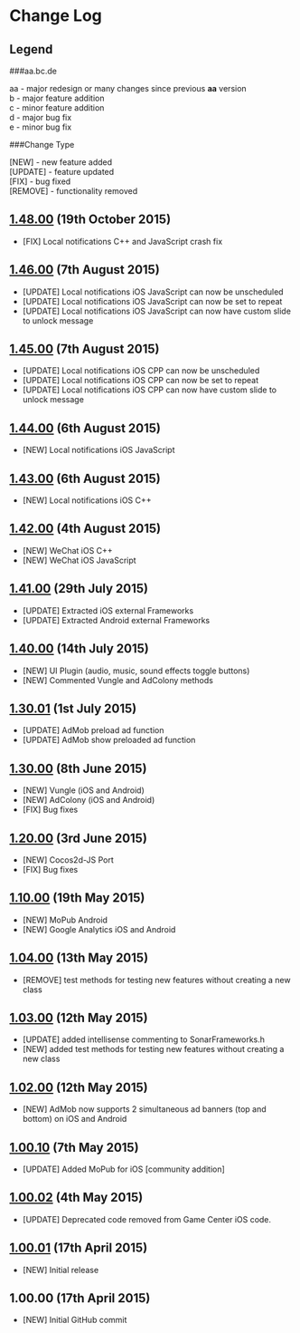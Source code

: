 # Change Log

## Legend

###aa.bc.de

aa - major redesign or many changes since previous <strong>aa</strong> version<br />
b - major feature addition<br />
c - minor feature addition<br />
d - major bug fix<br />
e - minor bug fix<br />

###Change Type

[NEW] - new feature added<br />
[UPDATE] - feature updated<br />
[FIX] - bug fixed<br />
[REMOVE] - functionality removed<br />

## [1.48.00](https://github.com/SonarSystems/Sonar-Cocos-Helper/releases/tag/v1.48.00) (19th October 2015)

- [FIX] Local notifications C++ and JavaScript crash fix

## [1.46.00](https://github.com/SonarSystems/Sonar-Cocos-Helper/releases/tag/v1.46.00) (7th August 2015)

- [UPDATE] Local notifications iOS JavaScript can now be unscheduled
- [UPDATE] Local notifications iOS JavaScript can now be set to repeat
- [UPDATE] Local notifications iOS JavaScript can now have custom slide to unlock message

## [1.45.00](https://github.com/SonarSystems/Sonar-Cocos-Helper/releases/tag/v1.45.00) (7th August 2015)

- [UPDATE] Local notifications iOS CPP can now be unscheduled
- [UPDATE] Local notifications iOS CPP can now be set to repeat
- [UPDATE] Local notifications iOS CPP can now have custom slide to unlock message

## [1.44.00](https://github.com/SonarSystems/Sonar-Cocos-Helper/releases/tag/v1.44.00) (6th August 2015)

- [NEW] Local notifications iOS JavaScript

## [1.43.00](https://github.com/SonarSystems/Sonar-Cocos-Helper/releases/tag/v1.43.00) (6th August 2015)

- [NEW] Local notifications iOS C++

## [1.42.00](https://github.com/SonarSystems/Sonar-Cocos-Helper/releases/tag/v1.42.00) (4th August 2015)

- [NEW] WeChat iOS C++
- [NEW] WeChat iOS JavaScript

## [1.41.00](https://github.com/SonarSystems/Sonar-Cocos-Helper/releases/tag/v1.41.00) (29th July 2015)

- [UPDATE] Extracted iOS external Frameworks
- [UPDATE] Extracted Android external Frameworks

## [1.40.00](https://github.com/SonarSystems/Sonar-Cocos-Helper/releases/tag/v1.40.00) (14th July 2015)

- [NEW] UI Plugin (audio, music, sound effects toggle buttons)
- [NEW] Commented Vungle and AdColony methods

## [1.30.01](https://github.com/SonarSystems/Sonar-Cocos-Helper/releases/tag/v1.30.01) (1st July 2015)

- [UPDATE] AdMob preload ad function
- [UPDATE] AdMob show preloaded ad function

## [1.30.00](https://github.com/SonarSystems/Sonar-Cocos-Helper/releases/tag/v1.30.00) (8th June 2015)

- [NEW] Vungle (iOS and Android)
- [NEW] AdColony (iOS and Android)
- [FIX] Bug fixes

## [1.20.00](https://github.com/SonarSystems/Sonar-Cocos-Helper/releases/tag/v1.20.00) (3rd June 2015)

- [NEW] Cocos2d-JS Port
- [FIX] Bug fixes

## [1.10.00](https://github.com/SonarSystems/Sonar-Cocos-Helper/releases/tag/v1.10.00) (19th May 2015)

- [NEW] MoPub Android
- [NEW] Google Analytics iOS and Android

## [1.04.00](https://github.com/SonarSystems/Sonar-Cocos-Helper/releases/tag/v1.04.00) (13th May 2015)

- [REMOVE] test methods for testing new features without creating a new class

## [1.03.00](https://github.com/SonarSystems/Sonar-Cocos-Helper/releases/tag/v1.03.00) (12th May 2015)

- [UPDATE] added intellisense commenting to SonarFrameworks.h
- [NEW] added test methods for testing new features without creating a new class

## [1.02.00](https://github.com/SonarSystems/Sonar-Cocos-Helper/releases/tag/v1.02.00) (12th May 2015)

- [NEW] AdMob now supports 2 simultaneous ad banners (top and bottom) on iOS and Android

## [1.00.10](https://github.com/SonarSystems/Sonar-Cocos-Helper/releases/tag/v1.00.10) (7th May 2015)

- [UPDATE] Added MoPub for iOS [community addition]

## [1.00.02](https://github.com/SonarSystems/Sonar-Cocos-Helper/releases/tag/v1.00.02) (4th May 2015)

- [UPDATE] Deprecated code removed from Game Center iOS code.

## [1.00.01](https://github.com/SonarSystems/Sonar-Cocos-Helper/releases/tag/v1.00.01) (17th April 2015)

- [NEW] Initial release

## 1.00.00 (17th April 2015)

- [NEW] Initial GitHub commit
